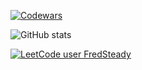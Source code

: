 <!---  - 👋 Hello, I'm Islyam Sagyndyk FredSteady23
- 👀 I'm interested in programming
- 🌱 Now I'm studying to be a frontend react developer
- 💞️I am looking for cooperation for development
- 📫 How to contact me sagyndyk.2002@gmail.com and tg @islyamsagyndyk --->

[![Codewars](https://www.codewars.com/users/Islyam23/badges/large)](https://www.codewars.com/users/Islyam23)

![GitHub stats](https://github-readme-stats.vercel.app/api?username=SSS-23-DEV&show_icons=true&theme=github_dark_dimmed)

[![LeetCode user FredSteady](https://img.shields.io/badge/dynamic/json?style=for-the-badge&labelColor=black&color=%23ffa116&label=Ranking&query=ranking&url=https%3A%2F%2Fleetcode-badge.vercel.app%2Fapi%2Fusers%2FFredSteady&logo=leetcode&logoColor=yellow)](https://leetcode.com/FredSteady/)

<!--- ![](https://komarev.com/ghpvc/?username=fredsteady23&color=blue&style=for-the-badge)

FredSteady23/FredSteady23 is a ✨ special ✨ repository because its `README.md` (this file) appears on your GitHub profile.
You can click the Preview link to take a look at your changes.
--->

